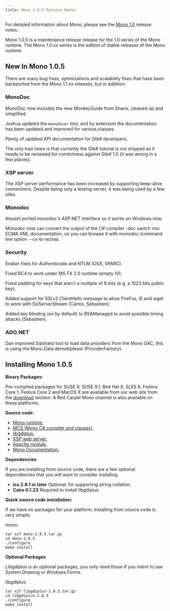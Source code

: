 ```yaml
---
title: Mono 1.0.5 Release Notes
---
```


For detailed information about Mono, please see the [Mono 1.0](http://www.go-mono.com/archive/1.0/) release notes.

Mono 1.0.5 is a maintenance release release for the 1.0 series of the Mono runtime. The Mono 1.0.xx series is the edition of stable releases of the Mono runtime.

New In Mono 1.0.5
-----------------

There are many bug fixes, optimizations and scalability fixes that have been backported from the Mono 1.1.xx releases, but in addition:

### MonoDoc

MonoDoc now includes the new MonkeyGuide from Shane, cleaned up and simplified.

Joshua updated the `monodocer` tool, and by extension the documentation has been updated and improved for various classes.

Plenty of updated API documentation for Gtk\# developers.

The only bad news is that currently the Gtk\# tutorial is not shipped as it needs to be reviewed for correctness against Gtk\# 1.0 (it was wrong in a few places).

### XSP server

The XSP server performance has been increased by supporting keep-alive connections. Despite being only a testing server, it was being used by a few sites.

### Monodoc

Atsushi ported monodoc's ASP.NET interface so it works on Windows now.

Monodoc now can convert the output of the C\# compiler -doc switch into ECMA XML documentation, so you can browse it with monodoc (command line option --cs-to-ecma).

### Security

Endian fixes for Authenticode and NTLM (OSX, SPARC).

Fixed RC4 to work under MS FX 2.0 runtime (empty IV);

Fixed padding for keys that aren't a multiple of 8 bits (e.g. a 1023 bits public key);

Added support for SSLv2 ClientHello message to allow FireFox, IE and wget to work with SslServerStream (Carlos, Sebastien);

Added key blinding (on by default) to RSAManaged to avoid possible timing attacks (Sebastien).

### ADO.NET

Dan improved Sqlsharp tool to load data providers from the Mono GAC, this is using the Mono.Data demultiplexor (ProviderFactory).

Installing Mono 1.0.5
---------------------

**Binary Packages:**

Pre-compiled packages for SUSE 9, SUSE 9.1, Red Hat 9, SLES 8, Fedora Core 1, Fedora Core 2 and MacOS X are available from our web site from the [download](http://www.go-mono.com/download.html) section. A Red Carpet Mono channel is also available on these platforms.

**Source code:**

-   [Mono runtime.](http://www.go-mono.com/archive/1.0.5/mono-1.0.5.tar.gz)
-   [MCS (Mono C\# compiler and classes).](http://www.go-mono.com/archive/1.0.5/mcs-1.0.5.tar.gz)
-   [libgdiplus.](http://www.go-mono.com/archive/1.0.5/libgdiplus-1.0.5.tar.gz)
-   [XSP web server.](http://www.go-mono.com/archive/1.0.5/xsp-1.0.5.tar.gz)
-   [Apache module.](http://www.go-mono.com/archive/1.0.5/mod_mono-1.0.5.tar.gz)
-   [Mono Documentation.](http://www.go-mono.com/archive/1.0.5/monodoc-1.0.5.tar.gz)

**Dependencies**

If you are installing from source code, there are a few optional dependencies that you will want to consider installing.

- **icu 2.6.1 or later** Optional: for supporting string collation.
- **Cairo 0.1.23** Required to install libgdiplus.

**Quick source code installation:**

If we have no packages for your platform, installing from source code is very simple.

mono:

``` shell
tar xzf mono-1.0.5.tar.gz
cd mono-1.0.5
./configure
make install
```

**Optional Packages**

Libgdiplus is an optional packages, you only need those if you intent to use System.Drawing or Windows.Forms.

libgdiplus:

 ``` shell
tar xzf libgdiplus-1.0.5.tar.gz
cd libgdiplus-1.0.5
./configure
make install
```
